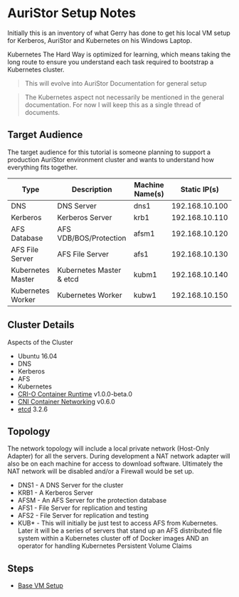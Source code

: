 # AuriStor Setup Notes

Initially this is an inventory of what Gerry has done to get his local VM setup for Kerberos, AuriStor and Kubernetes  on his Windows Laptop.

Kubernetes The Hard Way is optimized for learning, which means taking the long route to ensure you understand each task required to bootstrap a Kubernetes cluster.

> This will evolve into AuriStor Documentation for general setup

> The Kubernetes aspect not necessarily be mentioned in the general documentation.  For now I will keep this as a single thread of documents.

## Target Audience

The target audience for this tutorial is someone planning to support a production AuriStor environment cluster and wants to understand how everything fits together.


| Type | Description | Machine Name(s) | Static IP(s) |
| --- | --- | --- | --- |
| DNS | DNS Server | dns1 | 192.168.10.100 |
| Kerberos | Kerberos Server| krb1 | 192.168.10.110 |
| AFS Database | AFS VDB/BOS/Protection | afsm1 | 192.168.10.120 |
| AFS File Server | AFS File Server | afs1 | 192.168.10.130 |
| Kubernetes Master | Kubernetes Master & etcd | kubm1 | 192.168.10.140 |
| Kubernetes Worker | Kubernetes Worker | kubw1 | 192.168.10.150 |



## Cluster Details

Aspects of the Cluster 

* Ubuntu 16.04
* DNS
* Kerberos
* AFS
* Kubernetes
* [CRI-O Container Runtime](https://github.com/kubernetes-incubator/cri-o) v1.0.0-beta.0
* [CNI Container Networking](https://github.com/containernetworking/cni) v0.6.0
* [etcd](https://github.com/coreos/etcd) 3.2.6


## Topology

The network topology will include a local private network (Host-Only Adapter) for all the servers.  During development a NAT network adapter will also be on each machine for access to download software.  Ultimately the NAT network will be disabled and/or a Firewall would be set up.

* DNS1 - A DNS Server for the cluster
* KRB1 - A Kerberos Server
* AFSM - An AFS Server for the protection database
* AFS1 - File Server for replication and testing
* AFS2 - File Server for replication and testing
* KUB* - This will initially be just test to access AFS from Kubernetes.  Later it will be a series of servers that stand up an AFS distributed file system within a Kubernetes cluster off of Docker images AND an operator for handling Kubernetes Persistent Volume Claims

## Steps

* [Base VM Setup](base-vm.md)
